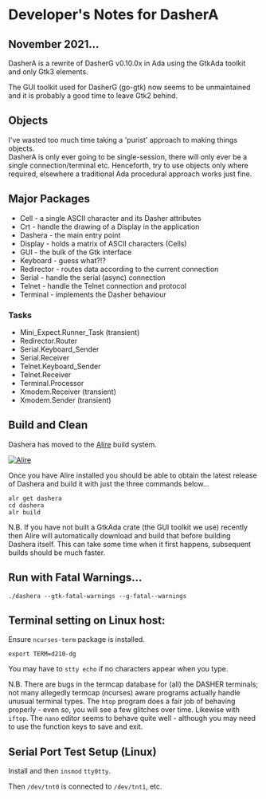# Developer's Notes for DasherA

## November 2021...

DasherA is a rewrite of DasherG v0.10.0x in Ada using the GtkAda toolkit and only Gtk3 elements.

The GUI toolkit used for DasherG (go-gtk) now seems to be unmaintained and it is probably a good time to leave Gtk2 behind. 

## Objects

I've wasted too much time taking a 'purist' approach to making things objects.  
DasherA is only ever going to be single-session, there will only ever be a single connection/terminal etc.
Henceforth, try to use objects only where required, elsewhere a traditional Ada procedural approach works just fine.

## Major Packages

* Cell - a single ASCII character and its Dasher attributes
* Crt - handle the drawing of a Display in the application
* Dashera - the main entry point
* Display - holds a matrix of ASCII characters (Cells)
* GUI - the bulk of the Gtk interface
* Keyboard - guess what?!?
* Redirector - routes data according to the current connection
* Serial - handle the serial (async) connection
* Telnet - handle the Telnet connection and protocol
* Terminal - implements the Dasher behaviour

### Tasks

* Mini_Expect.Runner_Task (transient)
* Redirector.Router
* Serial.Keyboard_Sender
* Serial.Receiver
* Telnet.Keyboard_Sender
* Telnet.Receiver
* Terminal.Processor
* Xmodem.Receiver (transient)
* Xmodem.Sender (transient)

## Build and Clean

Dashera has moved to the [Alire](https://alire.ada.dev/) build system.

[![Alire](https://img.shields.io/endpoint?url=https://alire.ada.dev/badges/dashera.json)](https://alire.ada.dev/crates/dashera.html)

Once you have Alire installed you should be able to obtain the latest release of Dashera and build it with just the three commands below...
```
alr get dashera
cd dashera
alr build
```
N.B. If you have not built a GtkAda crate (the GUI toolkit we use) recently then Alire will automatically download and build that before building Dashera itself.  This can take some time when it first happens, subsequent builds should be much faster.

## Run with Fatal Warnings...
`./dashera --gtk-fatal-warnings --g-fatal--warnings`

## Terminal setting on Linux host:

Ensure `ncurses-term` package is installed.

`export TERM=d210-dg`

You may have to `stty echo` if no characters appear when you type.

N.B. There are bugs in the termcap database for (all) the DASHER terminals; not many allegedly termcap (ncurses) aware programs actually handle unusual terminal types.  The `htop` program does a fair job of behaving properly - even so, you will see a few glitches over time. Likewise with `iftop`.  The  `nano` editor seems to behave quite well - although you may need to use the function keys to save and exit.

## Serial Port Test Setup (Linux)

Install and then `insmod` `tty0tty`.

Then `/dev/tnt0` is connected to `/dev/tnt1`, etc.

